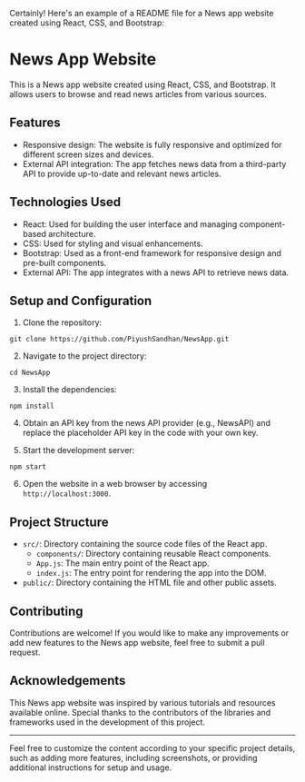 Certainly! Here's an example of a README file for a News app website created using React, CSS, and Bootstrap:

# News App Website

This is a News app website created using React, CSS, and Bootstrap. It allows users to browse and read news articles from various sources.

## Features

- Responsive design: The website is fully responsive and optimized for different screen sizes and devices.
- External API integration: The app fetches news data from a third-party API to provide up-to-date and relevant news articles.

## Technologies Used

- React: Used for building the user interface and managing component-based architecture.
- CSS: Used for styling and visual enhancements.
- Bootstrap: Used as a front-end framework for responsive design and pre-built components.
- External API: The app integrates with a news API to retrieve news data.

## Setup and Configuration

1. Clone the repository:

```
git clone https://github.com/PiyushSandhan/NewsApp.git
```

2. Navigate to the project directory:

```
cd NewsApp
```

3. Install the dependencies:

```
npm install
```

4. Obtain an API key from the news API provider (e.g., NewsAPI) and replace the placeholder API key in the code with your own key.

5. Start the development server:

```
npm start
```

6. Open the website in a web browser by accessing `http://localhost:3000`.

## Project Structure

- `src/`: Directory containing the source code files of the React app.
  - `components/`: Directory containing reusable React components.
  - `App.js`: The main entry point of the React app.
  - `index.js`: The entry point for rendering the app into the DOM.
- `public/`: Directory containing the HTML file and other public assets.

## Contributing

Contributions are welcome! If you would like to make any improvements or add new features to the News app website, feel free to submit a pull request.


## Acknowledgements

This News app website was inspired by various tutorials and resources available online. Special thanks to the contributors of the libraries and frameworks used in the development of this project.

---

Feel free to customize the content according to your specific project details, such as adding more features, including screenshots, or providing additional instructions for setup and usage.
